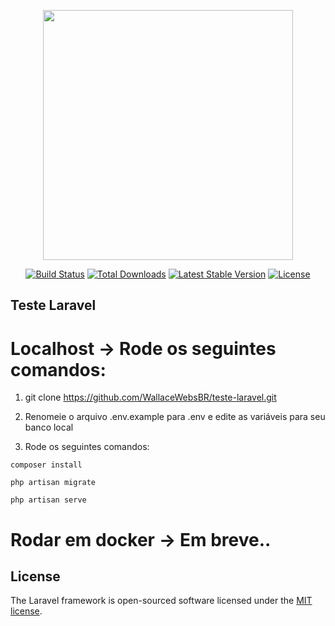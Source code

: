 <p align="center"><a href="https://laravel.com" target="_blank"><img src="https://raw.githubusercontent.com/laravel/art/master/logo-lockup/5%20SVG/2%20CMYK/1%20Full%20Color/laravel-logolockup-cmyk-red.svg" width="400"></a></p>

<p align="center">
<a href="https://travis-ci.org/laravel/framework"><img src="https://travis-ci.org/laravel/framework.svg" alt="Build Status"></a>
<a href="https://packagist.org/packages/laravel/framework"><img src="https://img.shields.io/packagist/dt/laravel/framework" alt="Total Downloads"></a>
<a href="https://packagist.org/packages/laravel/framework"><img src="https://img.shields.io/packagist/v/laravel/framework" alt="Latest Stable Version"></a>
<a href="https://packagist.org/packages/laravel/framework"><img src="https://img.shields.io/packagist/l/laravel/framework" alt="License"></a>
</p>

## Teste Laravel
# Localhost -> Rode os seguintes comandos:
1. git clone https://github.com/WallaceWebsBR/teste-laravel.git

2. Renomeie o arquivo .env.example para .env e edite as variáveis para seu banco local

3. Rode os seguintes comandos: 
```shell
composer install

php artisan migrate

php artisan serve
```

# Rodar em docker -> Em breve..

## License

The Laravel framework is open-sourced software licensed under the [MIT license](https://opensource.org/licenses/MIT).
